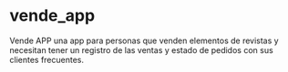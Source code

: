 # vende_app

Vende APP una app para personas que venden elementos de revistas y necesitan tener un registro
de las ventas y estado de pedidos con sus clientes frecuentes.


